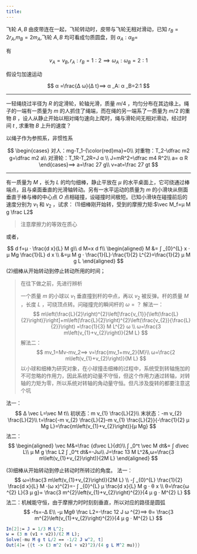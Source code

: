 ```yaml
---
title:
---
```


飞轮 $A,B$ 由皮带连在一起，飞轮转动时，皮带与飞轮无相对滑动，已知 $r_B=2r_A$,$m_B=2m_A$,飞轮 $A,B$ 均可看成匀质圆盘，则 $α _A: α _B=$

有
$$
v_A=v_B,r_A:r_B=1:2⟹ ω_A:ω_B=2:1
$$

假设匀加速运动

$$
α =\frac{Δ ω}{Δ t}⟹ α _A: α _B=2:1
$$

---

一轻绳绕过半径为 $R$ 的定滑轮，轮轴光滑，质量 $m/4$ ，均匀分布在其边缘上。绳子的一端有一质量为 $m$ 的人抓住了绳端，而在绳的另一端系了一质量为 $m/2$ 的重物 $B$ ，设人从静止开始以相对绳匀速向上爬时，绳与滑轮间无相对滑动，经过时间 $t$ , 求重物 $B$ 上升的速度？

以绳子作为参照系，非惯性系

$$
\begin{cases}
对人：mg-T_1-{\color{red}ma}=0\\
对重物：T_2-\dfrac m2 g=\dfrac m2 a\\
对滑轮：T_1R-T_2R=J α \\
J=mR^2=\dfrac m4 R^2\\
a= α R
\end{cases}⟹ a=\frac 27 g\\
v=at=\frac 27 gt
$$

---

有一质量为 $M$ ，长为 $L$ 的均匀细棒，静止平放在 $μ$ 的水平桌面上，它可绕通过棒端点，且与桌面垂直的光滑轴转动。另有一水平运动的质量为 $m$ 的小滑块从侧面垂直于棒与棒的中心点 $O$ 点相碰撞，设碰撞时间极短。已知小滑块在碰撞前后的速度分别为 $v_1$ 和 $v_2$ ，试求：
(1)细棒刚开始转，受到的摩擦力矩:$\vec M_f=μ M g \frac L2$

>注意摩擦力的等效在质心

或者，

$$
d f=μ ⋅ \frac{d x}{L} M g\\
d M=x d f\\
\begin{aligned}
M
&= ∫ _{0}^{L} x ⋅ μ Mg \frac{1}{L} d x \\
&=μ M g ⋅ \frac{1}{L}⋅\frac{1}{2} L^{2}=\frac{1}{2} μ M g L
\end{aligned}
$$
(2)细棒从开始转动到停止转动所用的时间；

>在往下做之前，先进行辨析
>
>一个质量 $m$ 的小球以 $v_1$ 垂直撞到杆的中点，再以 $v_2$ 被反弹。杆的质量 $M$ ，长度 $L$ ，可绕顶点转。问碰撞完的瞬间杆的 $ω=？$
解法一：
$$
m\left(\frac{L}{2}\right)^{2}\left[\frac{v_{1}}{\left(\frac{L}{2}\right)}\right]+m\left(\frac{L}{2}\right)^{2}\left(\frac{v_{2}}{\frac{L}{2}}\right)
=\frac{1}{3} M L^{2} ω
\\
ω=\frac{3 m\left(v_{1}+v_{2}\right)}{2M L}
$$
解法二：
$$
mv_1=Mv-mv_2⟹ v=\frac{mv_1+mv_2}{M}\\
ω=\frac{2 m\left(v_{1}+v_{2}\right)}{M L}
$$
以小球和细棒为研究对象，在小球撞击细棒的过程中，系统受到转轴施加的不可忽略的作用力，因此系统的动量不守恒，但这个作用力通过转轴，对转轴的力矩为零，所以系统对转轴的角动量守恒。但凡涉及旋转的都要注意这个坑

法一：
$$
Δ \vec L=\vec M t\\
初状态：m v_{1} \frac{L}{2}\\
末状态：-m v_{2} \frac{L}{2}\\
t=\frac{-m v_{2} \frac{L}{2}-m v_{1} \frac{L}{2}}{-\frac{1}{2} μ Mg L}=\frac{m\left(v_{1}+v_{2}\right)}{μ Mg}
$$
法二：
$$
\begin{aligned}
\vec M&=\frac {d\vec L}{dt}\\
∫ _0^t \vec M dt&= ∫ d\vec L\\
μ M g \frac L2 ∫ _0^t dt&=-Jω\\
J=\frac 13 M L^2&,ω=\frac{3 m\left(v_{1}+v_{2}\right)}{2M L}
\end{aligned}
$$

(3)细棒从开始转动到停止转动时所转过的角度。
法一：
$$
ω=\frac{3 m\left(v_{1}+v_{2}\right)}{2M L}
\\
-∫ _{0}^{L} \frac{1}{2} \frac{d x}{L} M ⋅(ω x)^{2}=- ∫ _{0}^{L} μ \frac{d x}{L} M g ⋅ θ x
\\
θ=\frac{ω ^{2} L}{3 μ g}=
\frac{3 m^{2}\left(v_{1}+v_{2}\right)^{2}}{4 μ g ⋅ M^{2} L}
$$
法二：机械能守恒，由于摩擦力时时刻刻垂直，所以对应的路径是圆弧
$$
-fs=-Δ E\\
-μ Mgθ \frac L2=-\frac 12 J ω ^{2}⟹ θ=
\frac{3 m^{2}\left(v_{1}+v_{2}\right)^{2}}{4 μ g ⋅ M^{2} L}
$$

```mathematica
In[2]:= J = 1/3 M L^2;
w = (3 m (v1 + v2))/(2 M L);
Solve[-mu M g t L/2 == -1/2 J w^2, t]
Out[4]= {{t -> (3 m^2 (v1 + v2)^2)/(4 g L M^2 mu)}}
```